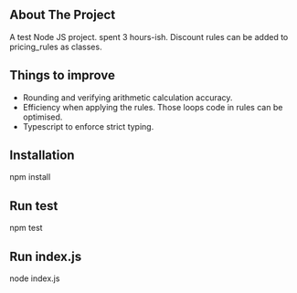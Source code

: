 ## About The Project
A test Node JS project. spent 3 hours-ish.
Discount rules can be added to pricing_rules as classes.

## Things to improve
* Rounding and verifying arithmetic calculation accuracy.
* Efficiency when applying the rules. Those loops code in rules can be optimised.
* Typescript to enforce strict typing.

## Installation
npm install

## Run test
npm test

## Run index.js
node index.js
